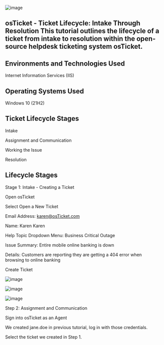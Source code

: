 ![image](https://github.com/PeterCodyLeon/configure-ad/assets/161895166/c0fbf524-37bc-46f4-b599-8fc2c15d051a)


osTicket - Ticket Lifecycle: Intake Through Resolution
This tutorial outlines the lifecycle of a ticket from intake to resolution within the open-source helpdesk ticketing system osTicket.
-----------


Environments and Technologies Used
-----------
Internet Information Services (IIS)

Operating Systems Used            
-----------
Windows 10 (21H2)



Ticket Lifecycle Stages
-----------
Intake

Assignment and Communication

Working the Issue

Resolution


Lifecycle Stages
-----------

Stage 1: Intake - Creating a Ticket

Open osTicket

Select Open a New Ticket

Email Address: karen@osTicket.com

Name: Karen Karen

Help Topic Dropdown Menu: Business Critical Outage

Issue Summary: Entire mobile online banking is down

Details: Customers are reporting they are getting a 404 error when browsing to online banking

Create Ticket


![image](https://github.com/PeterCodyLeon/osTicket-Ticket-Lifecycle-Examples/assets/161895166/57d321a4-80ce-410d-992c-e6caa0e8055a)

![image](https://github.com/PeterCodyLeon/osTicket-Ticket-Lifecycle-Examples/assets/161895166/48874c9e-a2b6-4b90-b9d9-649c6a3914f5)

![image](https://github.com/PeterCodyLeon/osTicket-Ticket-Lifecycle-Examples/assets/161895166/7ebfaad4-76d3-48ac-ba92-5064654afd68)

Step 2: Assignment and Communication

Sign into osTicket as an Agent

We created jane.doe in previous tutorial, log in with those credentials.

Select the ticket we created in Step 1.















































